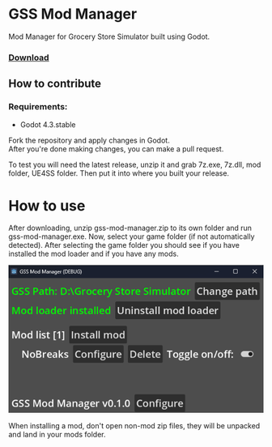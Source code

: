 # GSS Mod Manager
Mod Manager for Grocery Store Simulator built using Godot.  
### [Download](https://github.com/nieboczek/gss-mod-manager/releases/latest)
## How to contribute
### Requirements:
- Godot 4.3.stable

Fork the repository and apply changes in Godot.  
After you're done making changes, you can make a pull request.

To test you will need the latest release, unzip it and grab 7z.exe, 7z.dll, mod folder, UE4SS folder.
Then put it into where you built your release.

# How to use
After downloading, unzip gss-mod-manager.zip to its own folder and run gss-mod-manager.exe.
Now, select your game folder (if not automatically detected).
After selecting the game folder you should see if you have installed the mod loader and if you have any mods.

![Screenshot of the mod manager UI](ui.png)

When installing a mod, don't open non-mod zip files, they will be unpacked and land in your mods folder.

